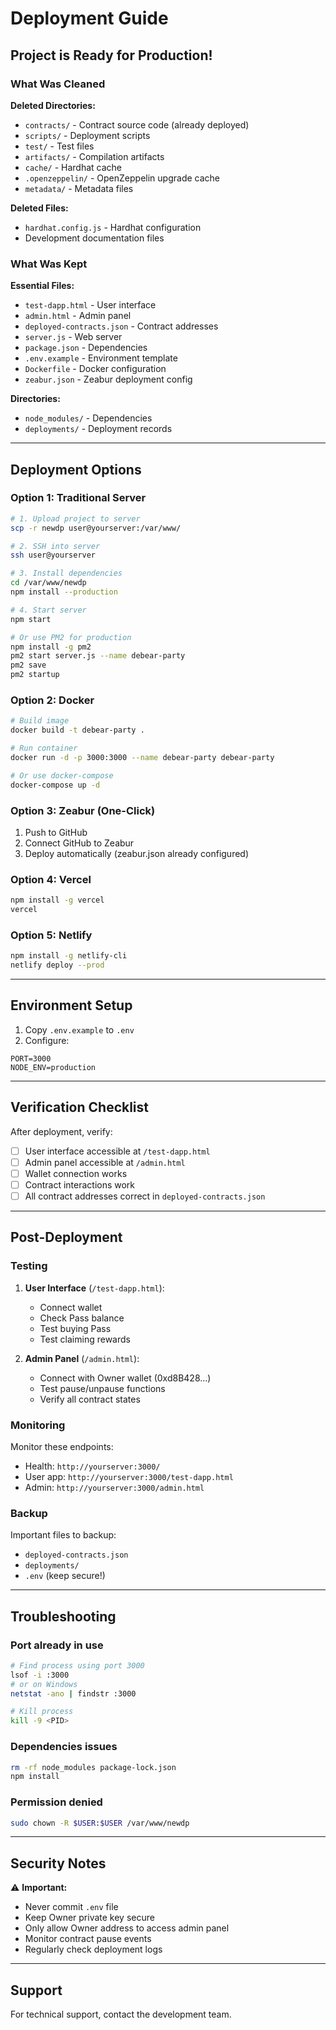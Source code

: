 # Deployment Guide

## Project is Ready for Production! 

### What Was Cleaned

**Deleted Directories:**
- `contracts/` - Contract source code (already deployed)
- `scripts/` - Deployment scripts
- `test/` - Test files
- `artifacts/` - Compilation artifacts
- `cache/` - Hardhat cache
- `.openzeppelin/` - OpenZeppelin upgrade cache
- `metadata/` - Metadata files

**Deleted Files:**
- `hardhat.config.js` - Hardhat configuration
- Development documentation files

### What Was Kept

**Essential Files:**
- `test-dapp.html` - User interface
- `admin.html` - Admin panel
- `deployed-contracts.json` - Contract addresses
- `server.js` - Web server
- `package.json` - Dependencies
- `.env.example` - Environment template
- `Dockerfile` - Docker configuration
- `zeabur.json` - Zeabur deployment config

**Directories:**
- `node_modules/` - Dependencies
- `deployments/` - Deployment records

---

## Deployment Options

### Option 1: Traditional Server

```bash
# 1. Upload project to server
scp -r newdp user@yourserver:/var/www/

# 2. SSH into server
ssh user@yourserver

# 3. Install dependencies
cd /var/www/newdp
npm install --production

# 4. Start server
npm start

# Or use PM2 for production
npm install -g pm2
pm2 start server.js --name debear-party
pm2 save
pm2 startup
```

### Option 2: Docker

```bash
# Build image
docker build -t debear-party .

# Run container
docker run -d -p 3000:3000 --name debear-party debear-party

# Or use docker-compose
docker-compose up -d
```

### Option 3: Zeabur (One-Click)

1. Push to GitHub
2. Connect GitHub to Zeabur
3. Deploy automatically (zeabur.json already configured)

### Option 4: Vercel

```bash
npm install -g vercel
vercel
```

### Option 5: Netlify

```bash
npm install -g netlify-cli
netlify deploy --prod
```

---

## Environment Setup

1. Copy `.env.example` to `.env`
2. Configure:
```env
PORT=3000
NODE_ENV=production
```

---

## Verification Checklist

After deployment, verify:

- [ ] User interface accessible at `/test-dapp.html`
- [ ] Admin panel accessible at `/admin.html`
- [ ] Wallet connection works
- [ ] Contract interactions work
- [ ] All contract addresses correct in `deployed-contracts.json`

---

## Post-Deployment

### Testing

1. **User Interface** (`/test-dapp.html`):
   - Connect wallet
   - Check Pass balance
   - Test buying Pass
   - Test claiming rewards

2. **Admin Panel** (`/admin.html`):
   - Connect with Owner wallet (0xd8B428...)
   - Test pause/unpause functions
   - Verify all contract states

### Monitoring

Monitor these endpoints:
- Health: `http://yourserver:3000/`
- User app: `http://yourserver:3000/test-dapp.html`
- Admin: `http://yourserver:3000/admin.html`

### Backup

Important files to backup:
- `deployed-contracts.json`
- `deployments/`
- `.env` (keep secure!)

---

## Troubleshooting

### Port already in use
```bash
# Find process using port 3000
lsof -i :3000
# or on Windows
netstat -ano | findstr :3000

# Kill process
kill -9 <PID>
```

### Dependencies issues
```bash
rm -rf node_modules package-lock.json
npm install
```

### Permission denied
```bash
sudo chown -R $USER:$USER /var/www/newdp
```

---

## Security Notes

⚠️ **Important:**
- Never commit `.env` file
- Keep Owner private key secure
- Only allow Owner address to access admin panel
- Monitor contract pause events
- Regularly check deployment logs

---

## Support

For technical support, contact the development team.
